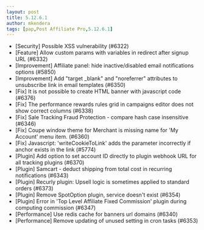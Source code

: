 ```yaml
---
layout: post
title: 5.12.6.1
author: mkendera
tags: [pap,Post Affiliate Pro,5.12.6.1]
---
```


- [Security] Possible XSS vulnerability (#6322)
- [Feature] Allow custom params with variables in redirect after signup URL (#6332)
- [Improvement] Affiliate panel: hide inactive/disabled email notifications options (#5850)
- [Improvement] Add "target _blank" and "noreferrer" attributes to unsubscribe link in email templates (#6350)
- [Fix] It is not possible to create HTML banner with javascript code (#6376)
- [Fix] The performance rewards rules grid in campaigns editor does not show correct columns (#6338)
- [Fix] Sale Tracking Fraud Protection - compare hash case insensitive (#6346)
- [Fix] Coupe window theme for Merchant is missing name for 'My Account' menu item. (#6360)
- [Fix] Javascript: 'writeCookieToLink' adds the parameter incorrectly if anchor exists in the link (#5774)
- [Plugin] Add option to set account ID directly to plugin webhook URL for all tracking plugins (#6370)
- [Plugin] Samcart - deduct shipping from total cost in recurring notifications (#6343)
- [Plugin] Recurly plugin: Upsell logic is sometimes applied to standard orders (#6373)
- [Plugin] Remove SpotOption plugin, service doesn't exist (#6354)
- [Plugin] Error in 'Top Level Affiliate Fixed Commission' plugin during computing commission (#6347)
- [Performance] Use redis cache for banners url domains (#6340)
- [Performance] Remove updating of unused setting in cron tasks (#6353)
